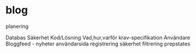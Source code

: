 # blog
 

planering

Databas
Säkerhet
Kod/Lösning
Vad,hur,varför
krav-specifikation
Användare
Bloggfeed - nyheter
användarsida
registrering
säkerhet
filtrering
prepstates
